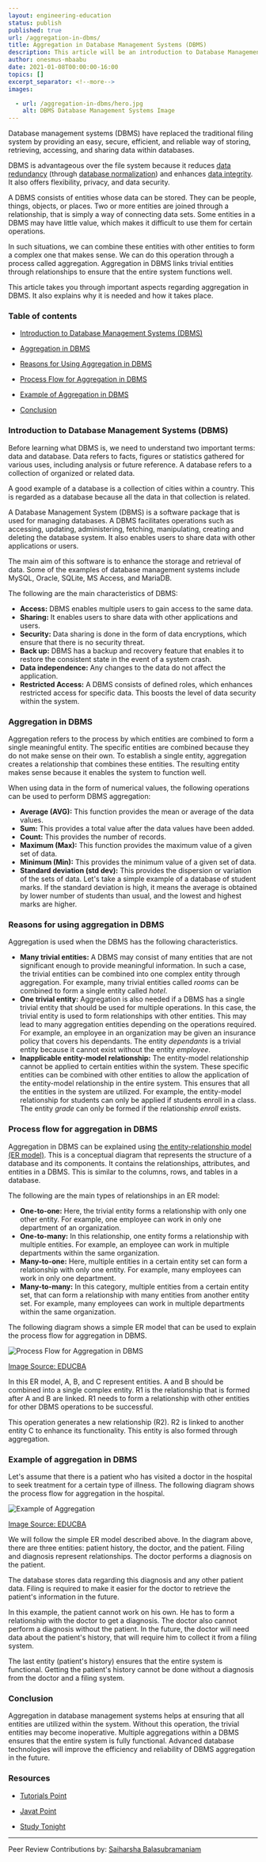 ```yaml
---
layout: engineering-education
status: publish
published: true
url: /aggregation-in-dbms/
title: Aggregation in Database Management Systems (DBMS)
description: This article will be an introduction to Database Management Systems and how systems function properly through the concept of aggregation. It also explains why aggregation is needed and how it functions. 
author: onesmus-mbaabu
date: 2021-01-08T00:00:00-16:00
topics: []
excerpt_separator: <!--more-->
images:

  - url: /aggregation-in-dbms/hero.jpg
    alt: DBMS Database Management Systems Image
---
```

Database management systems (DBMS) have replaced the traditional filing system by providing an easy, secure, efficient, and reliable way of storing, retrieving, accessing, and sharing data within databases. 
<!--more-->

DBMS is advantageous over the file system because it reduces [data redundancy](https://en.wikipedia.org/wiki/Data_redundancy) (through [database normalization](https://en.wikipedia.org/wiki/Database_normalization)) and enhances [data integrity](https://en.wikipedia.org/wiki/Data_integrity). It also offers flexibility, privacy, and data security.

A DBMS consists of entities whose data can be stored. They can be people, things, objects, or places. Two or more entities are joined through a relationship, that is simply a way of connecting data sets. Some entities in a DBMS may have little value, which makes it difficult to use them for certain operations. 

In such situations, we can combine these entities with other entities to form a complex one that makes sense. We can do this operation through a process called aggregation. Aggregation in DBMS links trivial entities through relationships to ensure that the entire system functions well.

This article takes you through important aspects regarding aggregation in DBMS. It also explains why it is needed and how it takes place. 

### Table of contents
- [Introduction to Database Management Systems (DBMS)](#introduction-to-database-management-systems-dbms)

- [Aggregation in DBMS](#aggregation-in-dbms)

- [Reasons for Using Aggregation in DBMS](#reasons-for-using-aggregation-in-dbms)

- [Process Flow for Aggregation in DBMS](#process-flow-for-aggregation-in-dbms)

- [Example of Aggregation in DBMS](#example-of-aggregation-in-dbms)

- [Conclusion](#conclusion)

### Introduction to Database Management Systems (DBMS)
Before learning what DBMS is, we need to understand two important terms: data and database. Data refers to facts, figures or statistics gathered for various uses, including analysis or future reference. A database refers to a collection of organized or related data. 

A good example of a database is a collection of cities within a country. This is regarded as a database because all the data in that collection is related. 

A Database Management System (DBMS) is a software package that is used for managing databases. A DBMS facilitates operations such as accessing, updating, administering, fetching, manipulating, creating and deleting the database system. It also enables users to share data with other applications or users. 

The main aim of this software is to enhance the storage and retrieval of data. Some of the examples of database management systems include MySQL, Oracle, SQLite, MS Access, and MariaDB. 

The following are the main characteristics of DBMS:
- **Access:** DBMS enables multiple users to gain access to the same data. 
- **Sharing:** It enables users to share data with other applications and users. 
- **Security:** Data sharing is done in the form of data encryptions, which ensure that there is no security threat. 
- **Back up:** DBMS has a backup and recovery feature that enables it to restore the consistent state in the event of a system crash. 
- **Data independence:** Any changes to the data do not affect the application.
- **Restricted Access:** A DBMS consists of defined roles, which enhances restricted access for specific data. This boosts the level of data security within the system. 

### Aggregation in DBMS
Aggregation refers to the process by which entities are combined to form a single meaningful entity. The specific entities are combined because they do not make sense on their own. To establish a single entity, aggregation creates a relationship that combines these entities. The resulting entity makes sense because it enables the system to function well. 

When using data in the form of numerical values, the following operations can be used to perform DBMS aggregation:
- **Average (AVG):** This function provides the mean or average of the data values. 
- **Sum:** This provides a total value after the data values have been added. 
- **Count:** This provides the number of records.
- **Maximum (Max):** This function provides the maximum value of a given set of data.
- **Minimum (Min):** This provides the minimum value of a given set of data. 
- **Standard deviation (std dev):** This provides the dispersion or variation of the sets of data. Let's take a simple example of a database of student marks. If the standard deviation is high, it means the average is obtained by lower number of students than usual, and the lowest and highest marks are higher.

### Reasons for using aggregation in DBMS
Aggregation is used when the DBMS has the following characteristics.

- **Many trivial entities:** A DBMS may consist of many entities that are not significant enough to provide meaningful information. In such a case, the trivial entities can be combined into one complex entity through aggregation. For example, many trivial entities called *rooms* can be combined to form a single entity called *hotel*.
- **One trivial entity:** Aggregation is also needed if a DBMS has a single trivial entity that should be used for multiple operations. In this case, the trivial entity is used to form relationships with other entities. This may lead to many aggregation entities depending on the operations required. For example, an employee in an organization may be given an insurance policy that covers his dependants. The entity *dependants* is a trivial entity because it cannot exist without the entity *employee*. 
- **Inapplicable entity-model relationship:** The entity-model relationship cannot be applied to certain entities within the system. These specific entities can be combined with other entities to allow the application of the entity-model relationship in the entire system. This ensures that all the entities in the system are utilized. For example, the entity-model relationship for students can only be applied if students enroll in a class. The entity *grade* can only be formed if the relationship *enroll* exists.

### Process flow for aggregation in DBMS
Aggregation in DBMS can be explained using [the entity-relationship model (ER model)](https://www.tutorialspoint.com/dbms/er_model_basic_concepts.htm). This is a conceptual diagram that represents the structure of a database and its components. It contains the relationships, attributes, and entities in a DBMS. This is similar to the columns, rows, and tables in a database. 

The following are the main types of relationships in an ER model:
- **One-to-one:** Here, the trivial entity forms a relationship with only one other entity. For example, one employee can work in only one department of an organization. 
- **One-to-many:** In this relationship, one entity forms a relationship with multiple entities. For example, an employee can work in multiple departments within the same organization.
- **Many-to-one:** Here, multiple entities in a certain entity set can form a relationship with only one entity. For example, many employees can work in only one department. 
- **Many-to-many:** In this category, multiple entities from a certain entity set, that can form a relationship with many entities from another entity set. For example, many employees can work in multiple departments within the same organization.
  
The following diagram shows a simple ER model that can be used to explain the process flow for aggregation in DBMS.

![Process Flow for Aggregation in DBMS](/aggregation-in-dbms/process-flow-for-aggregation.jpg)

[Image Source: EDUCBA](https://cdn.educba.com/academy/wp-content/uploads/2020/03/aggregation-in-dbms.jpg)

In this ER model, A, B, and C represent entities. A and B should be combined into a single complex entity. R1 is the relationship that is formed after A and B are linked. R1 needs to form a relationship with other entities for other DBMS operations to be successful. 

This operation generates a new relationship (R2). R2 is linked to another entity C to enhance its functionality. This entity is also formed through aggregation. 

### Example of aggregation in DBMS
Let's assume that there is a patient who has visited a doctor in the hospital to seek treatment for a certain type of illness. The following diagram shows the process flow for aggregation in the hospital. 

![Example of Aggregation](/aggregation-in-dbms/example-of-aggregation.jpg)

[Image Source: EDUCBA](https://cdn.educba.com/academy/wp-content/uploads/2020/03/aggregation-in-dbms0.jpg)

We will follow the simple ER model described above. In the diagram above, there are three entities: patient history, the doctor, and the patient. Filing and diagnosis represent relationships. The doctor performs a diagnosis on the patient. 

The database stores data regarding this diagnosis and any other patient data. Filing is required to make it easier for the doctor to retrieve the patient's information in the future. 

In this example, the patient cannot work on his own. He has to form a relationship with the doctor to get a diagnosis. The doctor also cannot perform a diagnosis without the patient. In the future, the doctor will need data about the patient's history, that will require him to collect it from a filing system. 

The last entity (patient's history) ensures that the entire system is functional. Getting the patient's history cannot be done without a diagnosis from the doctor and a filing system. 

### Conclusion
Aggregation in database management systems helps at ensuring that all entities are utilized within the system. Without this operation, the trivial entities may become inoperative. Multiple aggregations within a DBMS ensures that the entire system is fully functional. Advanced database technologies will improve the efficiency and reliability of DBMS aggregation in the future.   

### Resources
- [Tutorials Point](https://www.tutorialspoint.com/dbms/er_model_basic_concepts.htm)

- [Javat Point](https://www.javatpoint.com/dbms-aggregation)

- [Study Tonight](https://www.studytonight.com/dbms/generalization-and-specialization.php)

---
Peer Review Contributions by: [Saiharsha Balasubramaniam](/authors/saiharsha-balasubramaniam/)